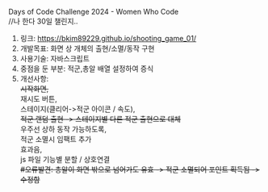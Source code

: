 Days of Code Challenge 2024 - Women Who Code <br />
//나 한다 30일 챌린지.. <br />

1. 링크: https://bkim89229.github.io/shooting_game_01/
2. 개발목표: 화면 상 개체의 출현/소멸/동작 구현
3. 사용기술: 자바스크립트
4. 중점을 둔 부분: 적군,총알 배열 설정하여 증식
5. 개선사항:<br />
   <s>시작화면,</s><br />
   재시도 버튼,<br />
   스테이지(클리어->적군 아이콘 / 속도),<br />
   <s>적군 랜덤 출현 -> 스테이지별 다른 적군 출현으로 대체</s><br />
   우주선 상하 동작 가능하도록,<br />
   적군 소멸시 임팩트 추가 <br />
   효과음,<br />
   js 파일 기능별 분할 / 상호연결 <br />
   <s> #오류발견: 총알이 화면 밖으로 넘어가도 유효 -> 적군 소멸되어 포인트 획득됨 -> 수정함 </s>
